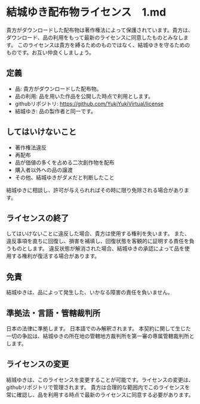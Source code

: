 # 結城ゆき配布物ライセンス　1.md
貴方がダウンロードした配布物は著作権法によって保護されています。貴方は、ダウンロード、品の利用をもって最新のライセンスに同意したものとみなします。
このライセンスは貴方を縛るためのものではなく、結城ゆきを守るためのものです。お互い仲良くしましょう。

## 定義
- 品: 貴方がダウンロードした配布物。
- 品の利用: 品を用いた作品を公開した時点で利用とします。
- githubリポジトリ: https://github.com/YukiYukiVirtual/license
- 結城ゆき: 品の製作者と同一です。

## してはいけないこと
- 著作権法違反
- 再配布
- 品が価値の多くを占める二次創作物を配布
- 購入者以外への品の譲渡
- その他、結城ゆきがダメだと判断したこと

結城ゆきに相談し、許可が与えられればその時に限り免除される場合があります。

## ライセンスの終了
してはいけないことに違反した場合、貴方は使用する権利を失います。
また、違反事項を直ちに回復し、損害を補填し、回復状態を客観的に証明する責任を負うものとします。
違反状態が解消された場合、結城ゆきの承認によって品を使用する権利が復活する場合があります。

## 免責
結城ゆきは、品によって発生した、いかなる障害の責任を負いません。

## 準拠法・言語・管轄裁判所
日本の法律に準拠します。
日本語でのみ解釈されます。
本契約に関して生じた一切の争訟は、結城ゆきの所在地の管轄地方裁判所を第一審の専属管轄裁判所とします。

## ライセンスの変更
結城ゆきは、このライセンスを変更することが可能です。ライセンスの変更は、githubリポジトリで管理されます。
貴方は合理的な範囲内でこのライセンスを常に確認し、品を利用する時点で最新のライセンスに同意する必要があります。
